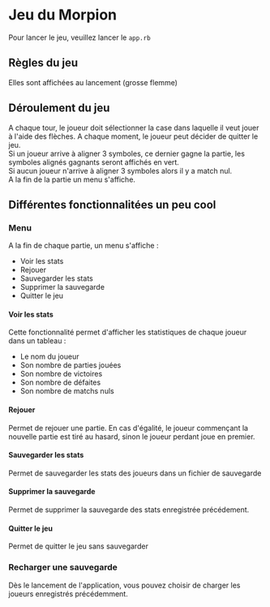 # Jeu du Morpion
Pour lancer le jeu, veuillez lancer le `app.rb`
## Règles du jeu
Elles sont affichées au lancement (grosse flemme)

## Déroulement du jeu
A chaque tour, le joueur doit sélectionner la case dans laquelle il veut jouer à l'aide des flèches. A chaque moment, le joueur peut décider de quitter le jeu.  
Si un joueur arrive à aligner 3 symboles, ce dernier gagne la partie, les symboles alignés gagnants seront affichés en vert.  
Si aucun joueur n'arrive à aligner 3 symboles alors il y a match nul.  
A la fin de la partie un menu s'affiche.

## Différentes fonctionnalitées un peu cool

### Menu
A la fin de chaque partie, un menu s'affiche :
* Voir les stats
* Rejouer
* Sauvegarder les stats
* Supprimer la sauvegarde
* Quitter le jeu

#### Voir les stats 
Cette fonctionnalité permet d'afficher les statistiques de chaque joueur dans un tableau : 
* Le nom du joueur
* Son nombre de parties jouées
* Son nombre de victoires
* Son nombre de défaites
* Son nombre de matchs nuls

#### Rejouer
Permet de rejouer une partie. En cas d'égalité, le joueur commençant la nouvelle partie est tiré au hasard, sinon le joueur perdant joue en premier.

#### Sauvegarder les stats
Permet de sauvegarder les stats des joueurs dans un fichier de sauvegarde

#### Supprimer la sauvegarde
Permet de supprimer la sauvegarde des stats enregistrée précédement.

#### Quitter le jeu
Permet de quitter le jeu sans sauvegarder

### Recharger une sauvegarde
Dès le lancement de l'application, vous pouvez choisir de charger les joueurs enregistrés précédemment.


